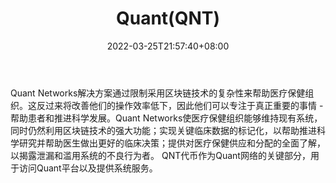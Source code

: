 ﻿---
weight: 
title: "Quant(QNT)"
description: "Quant Networks解决方案通过限制采用区块链技术的复杂性来帮助医疗保健组织"
date: 2022-03-25T21:57:40+08:00
lastmod: 2022-03-25T16:45:40+08:00
draft: false
authors: ["Metabd"]
featuredImage: "quantqnt.webp"
link: ""
tags: ["数字代币","Quant(QNT)"]
categories: ["navigation"]
navigation: ["数字代币"]
lightgallery: true
toc: true
pinned: false
recommend: false
recommend1: false
---
Quant Networks解决方案通过限制采用区块链技术的复杂性来帮助医疗保健组织。这反过来将改善他们的操作效率低下，因此他们可以专注于真正重要的事情 - 帮助患者和推进科学发展。Quant Networks使医疗保健组织能够维持现有系统，同时仍然利用区块链技术的强大功能；实现关键临床数据的标记化，以帮助推进科学研究并帮助医生做出更好的临床决策；提供对医疗保健供应和分配的全面了解，以揭露泄漏和滥用系统的不良行为者。
QNT代币作为Quant网络的关键部分，用于访问Quant平台以及提供系统服务。

